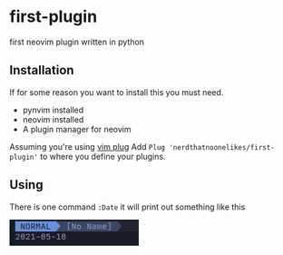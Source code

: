 # first-plugin
first neovim plugin written in python

## Installation
If for some reason you want to install this you must need.
- pynvim installed
- neovim installed
- A plugin manager for neovim

Assuming you're using [vim plug](https://github.com/junegunn/vim-plug)
Add `Plug 'nerdthatnoonelikes/first-plugin'` to where you define your plugins.

## Using
There is one command `:Date` it will print out something like this 

<img src="preview.png">
